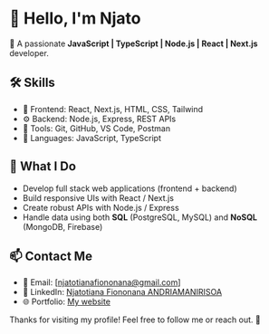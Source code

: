 # 👋 Hello, I'm Njato

🚀 A passionate **JavaScript | TypeScript | Node.js | React | Next.js** developer.



## 🛠️ Skills

- 🧠 Frontend: React, Next.js, HTML, CSS, Tailwind
- ⚙️ Backend: Node.js, Express, REST APIs
- 🧰 Tools: Git, GitHub, VS Code, Postman
- 📝 Languages: JavaScript, TypeScript



## 🌱 What I Do

- Develop full stack web applications (frontend + backend)
- Build responsive UIs with React / Next.js
- Create robust APIs with Node.js / Express
- Handle data using both **SQL** (PostgreSQL, MySQL) and **NoSQL** (MongoDB, Firebase)



## 📫 Contact Me

- 📧 Email: [njatotianafiononana@gmail.com]
- 💼 LinkedIn: [Njatotiana Fiononana ANDRIAMANIRISOA](https://www.linkedin.com/in/njatotiana-fiononana-andriamanirisoa-a81a00265)
- 🌐 Portfolio: [My website](https://njatoty-lime.vercel.app)


Thanks for visiting my profile! Feel free to follow me or reach out. 🙌

